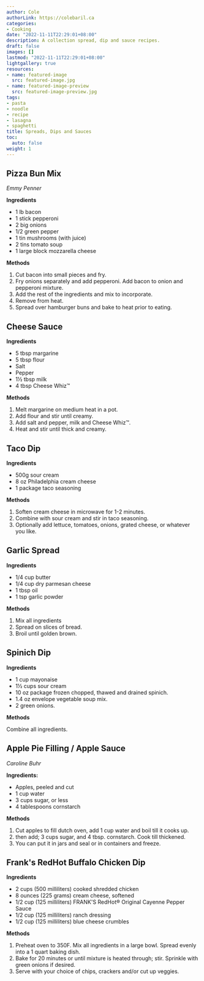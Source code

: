 ```yaml
---
author: Cole
authorLink: https://colebaril.ca
categories:
- Cooking
date: "2022-11-11T22:29:01+08:00"
description: A collection spread, dip and sauce recipes.
draft: false
images: []
lastmod: "2022-11-11T22:29:01+08:00"
lightgallery: true
resources:
- name: featured-image
  src: featured-image.jpg
- name: featured-image-preview
  src: featured-image-preview.jpg
tags:
- pasta
- noodle
- recipe
- lasagna
- spaghetti
title: Spreads, Dips and Sauces
toc:
  auto: false
weight: 1
---
```


<!--more-->

## Pizza Bun Mix

*Emmy Penner*

**Ingredients**

-   1 lb bacon
-   1 stick pepperoni
-   2 big onions
-   1/2 green pepper
-   1 tin mushrooms (with juice)
-   2 tins tomato soup
-   1 large block mozzarella cheese

**Methods**

1.  Cut bacon into small pieces and fry.
2.  Fry onions separately and add pepperoni. Add bacon to onion and pepperoni mixture.
3.  Add the rest of the ingredients and mix to incorporate.
4.  Remove from heat.
5.  Spread over hamburger buns and bake to heat prior to eating.

## Cheese Sauce

**Ingredients**

-   5 tbsp margarine
-   5 tbsp flour
-   Salt
-   Pepper
-   1½ tbsp milk
-   4 tbsp Cheese Whiz™

**Methods**

1.  Melt margarine on medium heat in a pot.
2.  Add flour and stir until creamy.
3.  Add salt and pepper, milk and Cheese Whiz™.
4.  Heat and stir until thick and creamy.

## Taco Dip

**Ingredients**

-   500g sour cream
-   8 oz Philadelphia cream cheese
-   1 package taco seasoning

**Methods**

1.  Soften cream cheese in microwave for 1-2 minutes.
2.  Combine with sour cream and stir in taco seasoning.
3.  Optionally add lettuce, tomatoes, onions, grated cheese, or whatever you like.



## Garlic Spread

**Ingredients**

-   1/4 cup butter
-   1/4 cup dry parmesan cheese
-   1 tbsp oil
-   1 tsp garlic powder

**Methods**

1.  Mix all ingredients
2.  Spread on slices of bread.
3.  Broil until golden brown.

## Spinich Dip

**Ingredients**

-   1 cup mayonaise
-   1½ cups sour cream
-   10 oz package frozen chopped, thawed and drained spinich.
-   1.4 oz envelope vegetable soup mix.
-   2 green onions.

**Methods**

Combine all ingredients.



## Apple Pie Filling / Apple Sauce

*Caroline Buhr*

**Ingredients:**

-   Apples, peeled and cut
-   1 cup water
-   3 cups sugar, or less
-   4 tablespoons cornstarch

**Methods**

1.  Cut apples to fill dutch oven, add 1 cup water and boil till it cooks up.
2.  then add; 3 cups sugar, and 4 tbsp. cornstarch. Cook till thickened.
3.  You can put it in jars and seal or in containers and freeze.

## Frank's RedHot Buffalo Chicken Dip

**Ingredients**

-   2 cups (500 milliliters) cooked shredded chicken
-   8 ounces (225 grams) cream cheese, softened
-   1/2 cup (125 milliliters) FRANK'S RedHot® Original Cayenne Pepper Sauce
-   1/2 cup (125 milliliters) ranch dressing
-   1/2 cup (125 milliliters) blue cheese crumbles

**Methods**

1. Preheat oven to 350F. Mix all ingredients in a large bowl. Spread evenly into a 1 quart baking dish. 
2. Bake for 20 minutes or until mixture is heated through; stir. Sprinkle with green onions if desired. 
3. Serve with your choice of chips, crackers and/or cut up veggies.